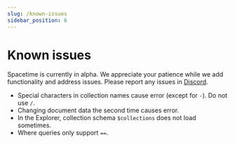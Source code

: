 ```yaml
---
slug: /known-issues
sidebar_position: 6
---
```


# Known issues

Spacetime is currently in alpha. We appreciate your patience while we add functionality and address issues. Please report any issues in [Discord](https://discord.gg/DrXkRpCFDX).

- Special characters in collection names cause error (except for `-`). Do not use `/`.
- Changing document data the second time causes error.
- In the Explorer, collection schema `$collections` does not load sometimes.
- Where queries only support `==`.
